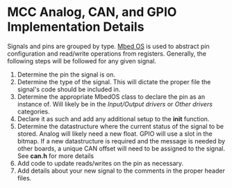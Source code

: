 # MCC Analog, CAN, and GPIO Implementation Details
Signals and pins are grouped by type. [Mbed OS](https://os.mbed.com/docs/mbed-os/v6.15/apis/index.html) is used to abstract pin configuration and read/write operations from registers. Generally, the following steps will be followed for any given signal.

1. Determine the pin the signal is on.
2. Determine the type of the signal. This will dictate the proper file the signal's code should be included in. 
3. Determine the appropriate MbedOS class to declare the pin as an instance of. Will likely be in the *Input/Output drivers* or *Other drivers* categories. 
4. Declare it as such and add any additional setup to the **init** function.
5. Determine the datastructure where the current status of the signal to be stored. Analog will likely need a new float. GPIO will use a slot in the bitmap. If a new datastructure is required and the message is needed by other boards, a unique CAN offset will need to be assigned to the signal. See **can.h** for more details
6. Add code to update reads/writes on the pin as necessary. 
7. Add details about your new signal to the comments in the proper header files.